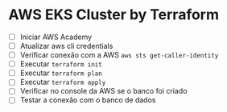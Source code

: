 # AWS EKS Cluster by Terraform

- [ ] Iniciar AWS Academy
- [ ] Atualizar aws cli credentials
- [ ] Verificar conexão com a AWS `aws sts get-caller-identity`
- [ ] Executar `terraform init`
- [ ] Executar `terraform plan`
- [ ] Executar `terraform apply`
- [ ] Verificar no console da AWS se o banco foi criado
- [ ] Testar a conexão com o banco de dados